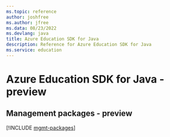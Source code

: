 ```yaml
---
ms.topic: reference
author: joshfree
ms.author: jfree
ms.data: 08/23/2022
ms.devlang: java
title: Azure Education SDK for Java
description: Reference for Azure Education SDK for Java
ms.service: education
---
```

# Azure Education SDK for Java - preview

## Management packages - preview
[!INCLUDE [mgmt-packages](education-mgmt-index.md)]
